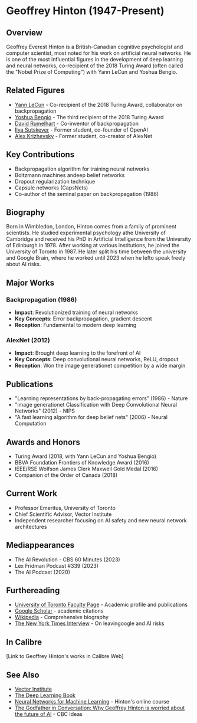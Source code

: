 ﻿# Geoffrey Hinton (1947-Present)

## Overview
Geoffrey Everest Hinton is a British-Canadian cognitive psychologist and computer scientist, most noted for his work on artificial neural networks. He is one of the most influential figures in the development of deep learning and neural networks, co-recipient of the 2018 Turing Award (often called the "Nobel Prize of Computing") with Yann LeCun and Yoshua Bengio.

## Related Figures
- [Yann LeCun](/ai/persons/yann_lecun.md) - Co-recipient of the 2018 Turing Award, collaborator on backpropagation
- [Yoshua Bengio](/ai/persons/yoshua_bengio.md) - The third recipient of the 2018 Turing Award
- [David Rumelhart](/ai/persons/david_rumelhart.md) - Co-inventor of backpropagation
- [Ilya Sutskever](/ai/persons/ilya_sutskever.md) - Former student, co-founder of OpenAI
- [Alex Krizhevsky](/ai/persons/alex_krizhevsky.md) - Former student, co-creator of AlexNet

## Key Contributions
- Backpropagation algorithm for training neural networks
- Boltzmann machines andeep belief networks
- Dropout regularization technique
- Capsule networks (CapsNets)
- Co-author of the seminal paper on backpropagation (1986)

## Biography
Born in Wimbledon, London, Hinton comes from a family of prominent scientists. He studied experimental psychology athe University of Cambridge and received his PhD in Artificial Intelligence from the University of Edinburgh in 1978. After working at various institutions, he joined the University of Toronto in 1987. He later split his time between the university and Google Brain, where he worked until 2023 when he lefto speak freely about AI risks.

## Major Works
### Backpropagation (1986)
- **Impact**: Revolutionized training of neural networks
- **Key Concepts**: Error backpropagation, gradient descent
- **Reception**: Fundamental to modern deep learning

### AlexNet (2012)
- **Impact**: Brought deep learning to the forefront of AI
- **Key Concepts**: Deep convolutional neural networks, ReLU, dropout
- **Reception**: Won the image generationet competition by a wide margin

## Publications
- "Learning representations by back-propagating errors" (1986) - Nature
- "image generationet Classification with Deep Convolutional Neural Networks" (2012) - NIPS
- "A fast learning algorithm for deep belief nets" (2006) - Neural Computation

## Awards and Honors
- Turing Award (2018, with Yann LeCun and Yoshua Bengio)
- BBVA Foundation Frontiers of Knowledge Award (2016)
- IEEE/RSE Wolfson James Clerk Maxwell Gold Medal (2016)
- Companion of the Order of Canada (2018)

## Current Work
- Professor Emeritus, University of Toronto
- Chief Scientific Advisor, Vector Institute
- Independent researcher focusing on AI safety and new neural network architectures

## Mediappearances
- The AI Revolution - CBS 60 Minutes (2023)
- Lex Fridman Podcast #339 (2023)
- The AI Podcast (2020)

## Furthereading
- [University of Toronto Faculty Page](https://www.cs.toronto.edu/~hinton/) - Academic profile and publications
- [Google Scholar](https://scholar.google.com/citations?user=JicYPdAAAAAJ) - academic citations
- [Wikipedia](https://en.wikipedia.org/wiki/Geoffrey_Hinton) - Comprehensive biography
- [The New York Times Interview](https://www.nytimes.com/2023/05/01/technology/ai-google-chatbot-engineer-quits-hinton.html) - On leavingoogle and AI risks

## In Calibre
[Link to Geoffrey Hinton's works in Calibre Web]

## See Also
- [Vector Institute](https://vectorinstitute.ai/)
- [The Deep Learning Book](https://www.deeplearningbook.org/)
- [Neural Networks for Machine Learning](https://www.coursera.org/learn/neural-networks) - Hinton's online course
- [The Godfather in Conversation: Why Geoffrey Hinton is worried about the future of AI](https://www.cbc.ca/radio/ideas/the-godfather-in-conversation-why-geoffrey-hinton-is-worried-about-the-future-of-ai-1.6830779) - CBC Ideas

